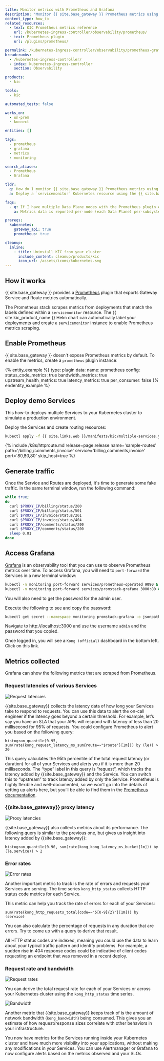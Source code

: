 ```yaml
---
title: Monitor metrics with Prometheus and Grafana
description: "Monitor {{ site.base_gateway }} Prometheus metrics using {{ site.kic_product_name}} and Grafana"
content_type: how_to
related_resources:
  - text: KIC Prometheus metrics reference
    url: /kubernetes-ingress-controller/observability/prometheus/
  - text: Prometheus plugin
    url: /plugins/prometheus/

permalink: /kubernetes-ingress-controller/observability/prometheus-grafana/
breadcrumbs:
  - /kubernetes-ingress-controller/
  - index: kubernetes-ingress-controller
    section: Observability

products:
  - kic

tools:
  - kic

automated_tests: false

works_on:
  - on-prem
  - konnect

entities: []

tags:
  - prometheus
  - grafana
  - metrics
  - monitoring

search_aliases:
  - Prometheus
  - Grafana

tldr:
  q: How do I monitor {{ site.base_gateway }} Prometheus metrics using Grafana?
  a: Deploy a `servicemonitor` Kubernetes resource using the {{ site.base_gateway }} Helm chart, then use a `KongClusterPlugin` to configure the `prometheus` plugin for all Services in the cluster.

faqs:
  - q: If I have multiple Data Plane nodes with the Prometheus plugin enabled, does the metrics data reflect the status of a single node or the aggregated status across all nodes?
    a: Metrics data is reported per-node (each Data Plane) per-subsystem (HTTP or TCP).

prereqs:
  kubernetes:
    gateway_api: true
    prometheus: true

cleanup:
  inline:
    - title: Uninstall KIC from your cluster
      include_content: cleanup/products/kic
      icon_url: /assets/icons/kubernetes.svg
---
```


## How it works

{{ site.base_gateway }} provides a [Prometheus](/plugins/prometheus/) plugin that exports Gateway Service and Route metrics automatically. 

The Prometheus stack scrapes metrics from deployments that match the labels defined within a `servicemonitor` resource. The {{ site.kic_product_name }} Helm chart can automatically label your deployments and create a `servicemonitor` instance to enable Prometheus metrics scraping.

## Enable Prometheus

{{ site.base_gateway }} doesn't expose Prometheus metrics by default. To enable the metrics, create a `prometheus` plugin instance:

{% entity_example %}
type: plugin
data:
  name: prometheus
  config:
    status_code_metrics: true
    bandwidth_metrics: true
    upstream_health_metrics: true
    latency_metrics: true
    per_consumer: false
{% endentity_example %}

## Deploy demo Services

This how-to deploys multiple Services to your Kubernetes cluster to simulate a production environment.

Deploy the Services and create routing resources:

```bash
kubectl apply -f {{ site.links.web }}/manifests/kic/multiple-services.yaml -n kong
```

{% include /k8s/httproute.md release=page.release name='sample-routes' path='/billing,/comments,/invoice' service='billing,comments,invoice' port='80,80,80' skip_host=true %}

## Generate traffic

Once the Service and Routes are deployed, it's time to generate some fake traffic. In the same terminal window, run the following command:

```bash
while true;
do
  curl $PROXY_IP/billing/status/200
  curl $PROXY_IP/billing/status/501
  curl $PROXY_IP/invoice/status/201
  curl $PROXY_IP/invoice/status/404
  curl $PROXY_IP/comments/status/200
  curl $PROXY_IP/comments/status/200
  sleep 0.01
done
```

## Access Grafana

[Grafana](https://grafana.com/) is an observability tool that you can use to observe Prometheus metrics over time. To access Grafana, you will need to `port-forward` the Services in a new terminal window:

```bash
kubectl -n monitoring port-forward services/prometheus-operated 9090 &
kubectl -n monitoring port-forward services/promstack-grafana 3000:80 &
```

You will also need to get the password for the admin user.

Execute the following to see and copy the password:

```bash
kubectl get secret --namespace monitoring promstack-grafana -o jsonpath="{.data.admin-password}" | base64 --decode ; echo
```

Navigate to [http://localhost:3000](http://localhost:3000) and use the username `admin` and the password that you copied.

Once logged in, you will see a `Kong (official)` dashboard in the bottom left. Click on this link.

## Metrics collected

Grafana can show the following metrics that are scraped from Prometheus.

### Request latencies of various Services

![Request latencies](/assets/images/kic/grafana/request-latencies.png)

{{site.base_gateway}} collects the latency data of how long your Services take to respond to requests. You can use this data to alert the on-call engineer if the latency goes beyond a certain threshold. For example, let’s say you have an SLA that your APIs will respond with latency of less than 20 millisecond for 95% of requests. You could configure Prometheus to alert you based on the following query:

```text
histogram_quantile(0.95, sum(rate(kong_request_latency_ms_sum{route=~"$route"}[1m])) by (le)) > 20
```

This query calculates the 95th percentile of the total request latency (or duration) for all of your Services and alerts you if it is more than 20 milliseconds. The “type” label in this query is “request”, which tracks the latency added by {{site.base_gateway}} and the Service. You can switch this to “upstream” to track latency added by only the Service. Prometheus is highly flexible and well-documented, so we won’t go into the details of setting up alerts here, but you’ll be able to find them in the [Prometheus documentation](https://grafana.com/docs/grafana/latest/datasources/prometheus/).

### {{site.base_gateway}} proxy latency

![Proxy latencies](/assets/images/kic/grafana/proxy-latencies.png)

{{site.base_gateway}} also collects metrics about its performance. The following query is similar to the previous one, but gives us insight into latency added by {{site.base_gateway}}:

```text
histogram_quantile(0.90, sum(rate(kong_kong_latency_ms_bucket[1m])) by (le,service)) > 2
```

### Error rates

![Error rates](/assets/images/kic/grafana/error-rates.png)

Another important metric to track is the rate of errors and requests your Services are serving. The time series `kong_http_status` collects HTTP status code metrics for each Service.

This metric can help you track the rate of errors for each of your Services:

```text
sum(rate(kong_http_requests_total{code=~"5[0-9]{2}"}[1m])) by (service)
```

You can also calculate the percentage of requests in any duration that are errors. Try to come up with a query to derive that result.

All HTTP status codes are indexed, meaning you could use the data to learn about your typical traffic pattern and identify problems. For example, a sudden rise in 404 response codes could be indicative of client codes requesting an endpoint that was removed in a recent deploy.

### Request rate and bandwidth

![Request rates](/assets/images/kic/grafana/request-rate.png)

You can derive the total request rate for each of your Services or across your Kubernetes cluster using the `kong_http_status` time series.

![Bandwidth](/assets/images/kic/grafana/bandwidth.png)

Another metric that {{site.base_gateway}} keeps track of is the amount of network bandwidth (`kong_bandwidth`) being consumed. This gives you an estimate of how request/response sizes correlate with other behaviors in your infrastructure.

You now have metrics for the Services running inside your Kubernetes cluster and have much more visibility into your applications, without making any modifications in your Services. You can use Alertmanager or Grafana to now configure alerts based on
the metrics observed and your SLOs.
